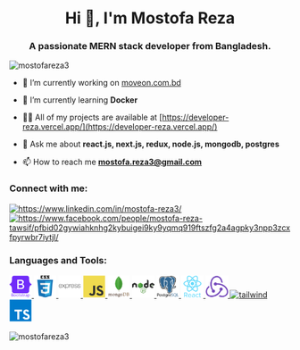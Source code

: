 <h1 align="center">Hi 👋, I'm Mostofa Reza</h1>
<h3 align="center">A passionate MERN stack developer from Bangladesh.</h3>

<p align="left"> <img src="https://komarev.com/ghpvc/?username=mostofareza3&label=Profile%20views&color=0e75b6&style=flat" alt="mostofareza3" /> </p>

- 🔭 I’m currently working on [moveon.com.bd](https://moveon.com.bd/)

- 🌱 I’m currently learning **Docker**

- 👨‍💻 All of my projects are available at [https://developer-reza.vercel.app/](https://developer-reza.vercel.app/)

- 💬 Ask me about **react.js, next.js, redux, node.js, mongodb, postgres**

- 📫 How to reach me **mostofa.reza3@gmail.com**

<h3 align="left">Connect with me:</h3>
<p align="left">
<a href="https://linkedin.com/in/https://www.linkedin.com/in/mostofa-reza3/" target="blank"><img align="center" src="https://raw.githubusercontent.com/rahuldkjain/github-profile-readme-generator/master/src/images/icons/Social/linked-in-alt.svg" alt="https://www.linkedin.com/in/mostofa-reza3/" height="30" width="40" /></a>
<a href="https://fb.com/https://www.facebook.com/people/mostofa-reza-tawsif/pfbid02gywiahknhg2kybuigei9ky9yqmq919ftszfg2a4agpky3npp3zcxfpyrwbr7iytjl/" target="blank"><img align="center" src="https://raw.githubusercontent.com/rahuldkjain/github-profile-readme-generator/master/src/images/icons/Social/facebook.svg" alt="https://www.facebook.com/people/mostofa-reza-tawsif/pfbid02gywiahknhg2kybuigei9ky9yqmq919ftszfg2a4agpky3npp3zcxfpyrwbr7iytjl/" height="30" width="40" /></a>
</p>

<h3 align="left">Languages and Tools:</h3>
<p align="left"> <a href="https://getbootstrap.com" target="_blank" rel="noreferrer"> <img src="https://raw.githubusercontent.com/devicons/devicon/master/icons/bootstrap/bootstrap-plain-wordmark.svg" alt="bootstrap" width="40" height="40"/> </a> <a href="https://www.w3schools.com/css/" target="_blank" rel="noreferrer"> <img src="https://raw.githubusercontent.com/devicons/devicon/master/icons/css3/css3-original-wordmark.svg" alt="css3" width="40" height="40"/> </a> <a href="https://expressjs.com" target="_blank" rel="noreferrer"> <img src="https://raw.githubusercontent.com/devicons/devicon/master/icons/express/express-original-wordmark.svg" alt="express" width="40" height="40"/> </a> <a href="https://developer.mozilla.org/en-US/docs/Web/JavaScript" target="_blank" rel="noreferrer"> <img src="https://raw.githubusercontent.com/devicons/devicon/master/icons/javascript/javascript-original.svg" alt="javascript" width="40" height="40"/> </a> <a href="https://www.mongodb.com/" target="_blank" rel="noreferrer"> <img src="https://raw.githubusercontent.com/devicons/devicon/master/icons/mongodb/mongodb-original-wordmark.svg" alt="mongodb" width="40" height="40"/> </a> <a href="https://nodejs.org" target="_blank" rel="noreferrer"> <img src="https://raw.githubusercontent.com/devicons/devicon/master/icons/nodejs/nodejs-original-wordmark.svg" alt="nodejs" width="40" height="40"/> </a> <a href="https://www.postgresql.org" target="_blank" rel="noreferrer"> <img src="https://raw.githubusercontent.com/devicons/devicon/master/icons/postgresql/postgresql-original-wordmark.svg" alt="postgresql" width="40" height="40"/> </a> <a href="https://reactjs.org/" target="_blank" rel="noreferrer"> <img src="https://raw.githubusercontent.com/devicons/devicon/master/icons/react/react-original-wordmark.svg" alt="react" width="40" height="40"/> </a> <a href="https://redux.js.org" target="_blank" rel="noreferrer"> <img src="https://raw.githubusercontent.com/devicons/devicon/master/icons/redux/redux-original.svg" alt="redux" width="40" height="40"/> </a> <a href="https://tailwindcss.com/" target="_blank" rel="noreferrer"> <img src="https://www.vectorlogo.zone/logos/tailwindcss/tailwindcss-icon.svg" alt="tailwind" width="40" height="40"/> </a> <a href="https://www.typescriptlang.org/" target="_blank" rel="noreferrer"> <img src="https://raw.githubusercontent.com/devicons/devicon/master/icons/typescript/typescript-original.svg" alt="typescript" width="40" height="40"/> </a> </p>

<p><img align="center" src="https://github-readme-stats.vercel.app/api/top-langs?username=mostofareza3&show_icons=true&locale=en&layout=compact" alt="mostofareza3" /></p>
